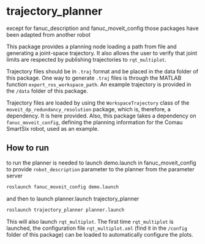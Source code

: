 # trajectory_planner
except for fanuc_description and fanuc_moveit_config those packages have been adapted from another robot

This package provides a planning node loading a path from file and generating a joint-space trajectory. It also allows the user to verify that joint limits are respected by publishing trajectories to `rqt_multiplot`.

Trajectory files should be in `.traj` format and be placed in the data folder of this package. One way to generate `.traj` files is through the MATLAB function `export_ros_workspace_path`. An example trajectory is provided in the `/data` folder of this package.

Trajectory files are loaded by using the `WorkspaceTrajectory` class of the `moveit_dp_redundancy_resolution` package, which is, therefore, a dependency. It is here provided. Also, this package takes a dependency on `fanuc_moveit_config`, defining the planning information for the Comau SmartSix robot, used as an example.

## How to run

to run the planner is needed to launch demo.launch in fanuc_moveit_config to provide `robot_description` parameter to the planner from the parameter server

```bash
roslaunch fanuc_moveit_config demo.launch
```

and then to launch planner.launch trajectory_planner

```bash
roslaunch trajectory_planner planner.launch
```

This will also launch `rqt_multiplot`. The first time `rqt_multiplot` is launched, the configuration file `rqt_multiplot.xml` (find it in the `/config` folder of this package) can be loaded to automatically configure the plots.